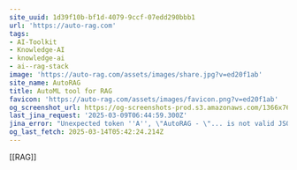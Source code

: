 ```yaml
---
site_uuid: 1d39f10b-bf1d-4079-9ccf-07edd290bbb1
url: 'https://auto-rag.com'
tags:
- AI-Toolkit
- Knowledge-AI
- knowledge-ai
- ai--rag-stack
image: 'https://auto-rag.com/assets/images/share.jpg?v=ed20f1ab'
site_name: AutoRAG
title: AutoML tool for RAG
favicon: 'https://auto-rag.com/assets/images/favicon.png?v=ed20f1ab'
og_screenshot_url: https://og-screenshots-prod.s3.amazonaws.com/1366x768/80/false/d2da8633d09a9e301907b9a378d17816df77e5065f2dd7cb632c2d286c5ea706.jpeg
last_jina_request: '2025-03-09T06:44:59.300Z'
jina_error: "Unexpected token ''A'', \"AutoRAG - \"... is not valid JSON"
og_last_fetch: 2025-03-14T05:42:24.214Z
---
```

[[RAG]]
